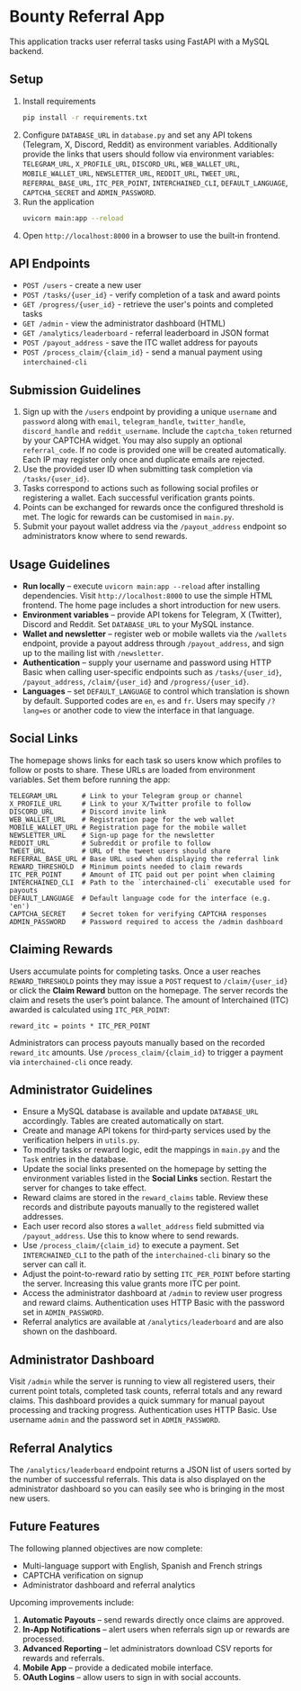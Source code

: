 # Bounty Referral App

This application tracks user referral tasks using FastAPI with a MySQL backend.

## Setup

1. Install requirements
   ```bash
   pip install -r requirements.txt
   ```
2. Configure `DATABASE_URL` in `database.py` and set any API tokens (Telegram, X, Discord, Reddit) as environment variables.
   Additionally provide the links that users should follow via environment variables:
   `TELEGRAM_URL`, `X_PROFILE_URL`, `DISCORD_URL`, `WEB_WALLET_URL`,
    `MOBILE_WALLET_URL`, `NEWSLETTER_URL`, `REDDIT_URL`, `TWEET_URL`,
   `REFERRAL_BASE_URL`, `ITC_PER_POINT`, `INTERCHAINED_CLI`,
    `DEFAULT_LANGUAGE`, `CAPTCHA_SECRET` and `ADMIN_PASSWORD`.
3. Run the application
   ```bash
   uvicorn main:app --reload
   ```
4. Open `http://localhost:8000` in a browser to use the built‑in frontend.

## API Endpoints

- `POST /users` - create a new user
- `POST /tasks/{user_id}` - verify completion of a task and award points
- `GET /progress/{user_id}` - retrieve the user's points and completed tasks
- `GET /admin` - view the administrator dashboard (HTML)
- `GET /analytics/leaderboard` - referral leaderboard in JSON format
- `POST /payout_address` - save the ITC wallet address for payouts
- `POST /process_claim/{claim_id}` - send a manual payment using `interchained-cli`

## Submission Guidelines

1. Sign up with the `/users` endpoint by providing a unique `username` and `password` along with
   `email`, `telegram_handle`, `twitter_handle`, `discord_handle` and `reddit_username`.
   Include the `captcha_token` returned by your CAPTCHA widget. You may also supply
   an optional `referral_code`. If no code is provided one will be created automatically.
   Each IP may register only once and duplicate emails are rejected.
2. Use the provided user ID when submitting task completion via `/tasks/{user_id}`.
3. Tasks correspond to actions such as following social profiles or registering a wallet. Each successful verification grants points.
4. Points can be exchanged for rewards once the configured threshold is met. The logic for rewards can be customised in `main.py`.
5. Submit your payout wallet address via the `/payout_address` endpoint so administrators know where to send rewards.

## Usage Guidelines

* **Run locally** – execute `uvicorn main:app --reload` after installing dependencies. Visit `http://localhost:8000` to use the simple HTML frontend. The home page includes a short introduction for new users.
* **Environment variables** – provide API tokens for Telegram, X (Twitter), Discord and Reddit. Set `DATABASE_URL` to your MySQL instance.
* **Wallet and newsletter** – register web or mobile wallets via the `/wallets` endpoint, provide a payout address through `/payout_address`, and sign up to the mailing list with `/newsletter`.
* **Authentication** – supply your username and password using HTTP Basic when calling user-specific endpoints such as `/tasks/{user_id}`, `/payout_address`, `/claim/{user_id}` and `/progress/{user_id}`.
* **Languages** – set `DEFAULT_LANGUAGE` to control which translation is shown by default. Supported codes are `en`, `es` and `fr`. Users may specify `/?lang=es` or another code to view the interface in that language.

## Social Links

The homepage shows links for each task so users know which profiles to follow or posts to share. These URLs are loaded from environment variables. Set them before running the app:

```
TELEGRAM_URL      # Link to your Telegram group or channel
X_PROFILE_URL     # Link to your X/Twitter profile to follow
DISCORD_URL       # Discord invite link
WEB_WALLET_URL    # Registration page for the web wallet
MOBILE_WALLET_URL # Registration page for the mobile wallet
NEWSLETTER_URL    # Sign‑up page for the newsletter
REDDIT_URL        # Subreddit or profile to follow
TWEET_URL         # URL of the tweet users should share
REFERRAL_BASE_URL # Base URL used when displaying the referral link
REWARD_THRESHOLD  # Minimum points needed to claim rewards
ITC_PER_POINT     # Amount of ITC paid out per point when claiming
INTERCHAINED_CLI  # Path to the `interchained-cli` executable used for payouts
DEFAULT_LANGUAGE  # Default language code for the interface (e.g. 'en')
CAPTCHA_SECRET    # Secret token for verifying CAPTCHA responses
ADMIN_PASSWORD    # Password required to access the /admin dashboard
```

## Claiming Rewards

Users accumulate points for completing tasks. Once a user reaches
`REWARD_THRESHOLD` points they may issue a `POST` request to
`/claim/{user_id}` or click the **Claim Reward** button on the
homepage. The server records the claim and resets the user’s point
balance. The amount of Interchained (ITC) awarded is calculated using
`ITC_PER_POINT`:

```
reward_itc = points * ITC_PER_POINT
```

Administrators can process payouts manually based on the recorded
`reward_itc` amounts. Use `/process_claim/{claim_id}` to trigger a payment
via `interchained-cli` once ready.

## Administrator Guidelines

* Ensure a MySQL database is available and update `DATABASE_URL` accordingly. Tables are created automatically on start.
* Create and manage API tokens for third‑party services used by the verification helpers in `utils.py`.
* To modify tasks or reward logic, edit the mappings in `main.py` and the `Task` entries in the database.
* Update the social links presented on the homepage by setting the environment variables listed in the **Social Links** section. Restart the server for changes to take effect.
* Reward claims are stored in the `reward_claims` table. Review these records and distribute payouts manually to the registered wallet addresses.
* Each user record also stores a `wallet_address` field submitted via `/payout_address`. Use this to know where to send rewards.
* Use `/process_claim/{claim_id}` to execute a payment. Set `INTERCHAINED_CLI` to the path of the `interchained-cli` binary so the server can call it.
* Adjust the point-to-reward ratio by setting `ITC_PER_POINT` before starting the server. Increasing this value grants more ITC per point.
* Access the administrator dashboard at `/admin` to review user progress and reward claims. Authentication uses HTTP Basic with the password set in `ADMIN_PASSWORD`.
* Referral analytics are available at `/analytics/leaderboard` and are also shown on the dashboard.

## Administrator Dashboard

Visit `/admin` while the server is running to view all registered users, their current point totals, completed task counts, referral totals and any reward claims. This dashboard provides a quick summary for manual payout processing and tracking progress.
Authentication uses HTTP Basic. Use username `admin` and the password set in `ADMIN_PASSWORD`.

## Referral Analytics

The `/analytics/leaderboard` endpoint returns a JSON list of users sorted by the number of successful referrals. This data is also displayed on the administrator dashboard so you can easily see who is bringing in the most new users.

## Future Features

The following planned objectives are now complete:

* Multi-language support with English, Spanish and French strings
* CAPTCHA verification on signup
* Administrator dashboard and referral analytics

Upcoming improvements include:

1. **Automatic Payouts** – send rewards directly once claims are approved.
2. **In-App Notifications** – alert users when referrals sign up or rewards are processed.
3. **Advanced Reporting** – let administrators download CSV reports for rewards and referrals.
4. **Mobile App** – provide a dedicated mobile interface.
5. **OAuth Logins** – allow users to sign in with social accounts.
